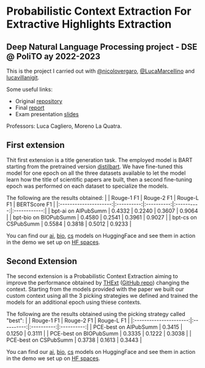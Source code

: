 # Probabilistic Context Extraction For Extractive Highlights Extraction

## Deep Natural Language Processing project - DSE @ PoliTO ay 2022-2023

This is the project I carried out with [@nicolovergaro](https://github.com/nicolovergaro), [@LucaMarcellino](https://github.com/LucaMarcellino) and [lucavillanigit](https://github.com/lucavillanigit).

Some useful links:
* Original [repository](https://github.com/nicolovergaro/DNLP_project)
* Final [report](https://github.com/pietrocagnasso/Polito-MSc/blob/main/Deep%20Natural%20Language%20Processing/Report.pdf)
* Exam presentation [slides](https://github.com/pietrocagnasso/Polito-MSc/blob/main/Deep%20Natural%20Language%20Processing/Slides.pdf)

Professors: Luca Cagliero, Moreno La Quatra.

## First extension
Thit first extension is a title generation task. The employed model is BART starting from the pretrained version [distilbart](https://huggingface.co/sshleifer/distilbart-cnn-12-6). We have fine-tuned this model for one epoch on all the three datasets available to let the model learn how the title of scientific papers are built, then a second fine-tuning epoch was performed on each dataset to specialize the models.

The following are the results obtained:
|                       | Rouge-1 F1 | Rouge-2 F1 | Rouge-L F1 | BERTScore F1 |
|:---------------------:|:----------:|:----------:|:----------:|:------------:|
|  bpt-ai on AIPubSumm  |   0.4332   |   0.2240   |   0.3607   |    0.9064    |
| bpt-bio on BIOPubSumm |   0.4580   |   0.2541   |   0.3961   |    0.9027    |
|  bpt-cs on CSPubSumm  |   0.5584   |   0.3818   |   0.5012   |    0.9233    |

You can find our [ai](https://huggingface.co/pietrocagnasso/bart-paper-titles-ai), [bio](https://huggingface.co/pietrocagnasso/bart-paper-titles-bio), [cs](https://huggingface.co/pietrocagnasso/bart-paper-titles-cs) models on HuggingFace and see them in action in the demo we set up on [HF spaces](https://huggingface.co/spaces/pietrocagnasso/paper-title-generation).

## Second Extension
The second extension is a Probabilistic Context Extraction aiming to improve the performance obtained by [THExt](https://www.sciencedirect.com/science/article/abs/pii/S0950705122006931) ([GitHub repo](https://github.com/MorenoLaQuatra/THExt)) changing the context. Starting from the models provided with the paper we built our custom context using all the 3 picking strategies we defined and trained the models for an additional epoch using thiese contexts.

The following are the results obtained using the picking strategy called "best":
|                        | Rouge-1 F1 | Rouge-2 F1 | Rouge-L F1 |
|:----------------------:|:----------:|:----------:|:----------:|
|  PCE-best on AIPubSumm |   0.3415   |   0.1250   |   0.3111   |
| PCE-best on BIOPubSumm |   0.3335   |   0.1222   |   0.3038   |
|  PCE-best on CSPubSumm |   0.3738   |   0.1613   |   0.3443   |

You can find our [ai](https://huggingface.co/pietrocagnasso/thext-pce-ai), [bio](https://huggingface.co/pietrocagnasso/thext-pce-bio), [cs](https://huggingface.co/pietrocagnasso/thext-pce-cs) models on HuggingFace and see them in action in the demo we set up on [HF spaces](https://huggingface.co/spaces/pietrocagnasso/paper-highlights-extraction).
